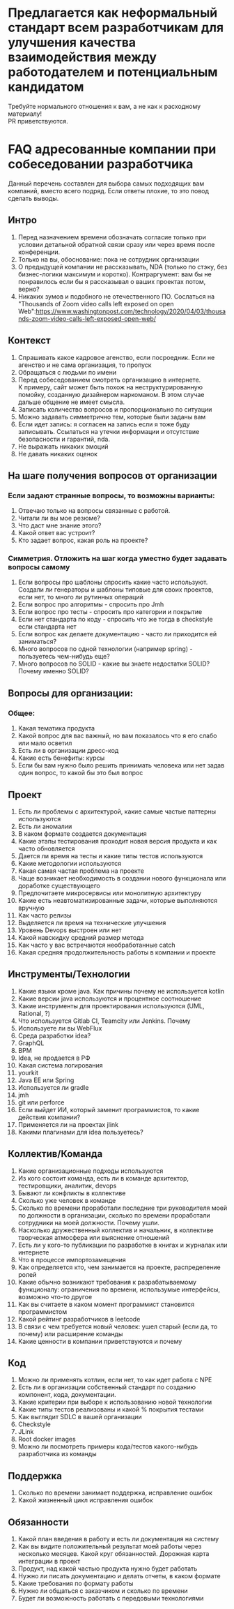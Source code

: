 # Предлагается как неформальный стандарт всем разработчикам для улучшения качества взаимодействия между работодателем и потенциальным кандидатом
Требуйте нормального отношения к вам, а не как к расходному материалу!\
PR приветствуются.

# FAQ адресованные компании при собеседовании разработчика

Данный перечень составлен для выбора самых подходящих вам компаний, вместо всего подряд. Если ответы плохие, то это повод сделать выводы.

## Интро
1. Перед назначением времени обозначать согласие только при условии детальной обратной связи сразу или через время после конференции.
1. Только на вы, обоснование: пока не сотрудник организации
1. О предыдущей компании не рассказывать, NDA (только по стэку, без бизнес-логики максимум и коротко). Контраргумент: вам бы не понравилось если бы я рассказывал о ваших проектах потом, верно?
1. Никаких зумов и подобного не отечественного ПО. Сослаться на "Thousands of Zoom video calls left exposed on open Web":https://www.washingtonpost.com/technology/2020/04/03/thousands-zoom-video-calls-left-exposed-open-web/


## Контекст
1. Спрашивать какое кадровое агенство, если посроедник. Если не агенство и не сама организация, то пропуск
1. Обращаться с людьми по имени
1. Перед собеседованием смотреть организацию в интернете.\
   К примеру, сайт может быть похож на неструктурированную помойку, созданную дизайнером наркоманом. В этом случае дальше общение не имеет смысла.
1. Записать количество вопросов и пропорционально по ситуации
1. Можно задавать симметрично тем, которые были заданы вам
1. Если идет запись: я согласен на запись если я тоже буду записывать. Ссылаться на утечки информации и отсутствие безопасности и гарантий, nda.
1. Не выражать никаких эмоций
1. Не давать никаких оценок

## На шаге получения вопросов от организации

### Если задают странные вопросы, то возможны варианты:
1. Отвечаю только на вопросы связанные с работой.
1. Читали ли вы мое резюме?
1. Что даст мне знание этого?
1. Какой ответ вас устроит?
1. Кто задает вопрос, какая роль на проекте?

### Симметрия. Отложить на шаг когда уместно будет задавать вопросы самому
1. Если вопросы про шаблоны спросить какие часто используют.\
   Создали ли генераторы и шаблоны типовые для своих проектов, если нет, то много ли рутинных операций
1. Если вопрос про алгоритмы - спросить про Jmh
1. Если вопрос про тесты - спросить про категории и покрытие
1. Если нет стандарта по коду - спросить что же тогда в checkstyle если стандарта нет
1. Если вопрос как делаете документацию - часто ли приходится ей заниматься?
1. Много вопросов по одной технологии (например spring) - пользуетесь чем-нибудь еще?
1. Много вопросов по SOLID - какие вы знаете недостатки SOLID? Почему именно SOLID?

## Вопросы для организации:

### Общее:
1. Какая тематика продукта
1. Какой вопрос для вас важный, но вам показалось что я его слабо или мало осветил
1. Есть ли в организации дресс-код
1. Какие есть бенефиты: курсы
1. Если бы вам нужно было решить принимать человека или нет задав один вопрос, то какой бы это был вопрос

## Проект
1. Есть ли проблемы с архитектурой, какие самые частые паттерны используются
1. Есть ли аномалии
1. В каком формате создается документация
1. Какие этапы тестирования проходит новая версия продукта и как часто обновляется
1. Дается ли время на тесты и какие типы тестов используются
1. Какие методологии используются
1. Какая самая частая проблема на проекте
1. Чаще возникает необходимость в создании нового функционала или доработке существующего
1. Предпочитаете микросервисы или монолитную архитектуру
1. Какие есть неавтоматизированные задачи, которые выполняются вручную
1. Как часто релизы
1. Выделяется ли время на технические улучшения
1. Уровень Devops выстроен или нет
1. Какой навскидку средний размер метода
1. Как часто у вас встречаются необработанные catch
1. Какая средняя продолжительность работы в компании и проекте

## Инструменты/Технологии
1. Какие языки кроме java. Как причины почему не используется kotlin
1. Какие версии java используются и процентное соотношение
1. Какие инструменты для проектирования используются (UML, Rational, ?)
1. Что используется Gitlab CI, Teamcity или Jenkins. Почему
1. Используете ли вы WebFlux
1. Среда разработки idea?
1. GraphQL
1. BPM
1. Idea, не продается в РФ
1. Какая система логирования
1. yourkit
1. Java EE или Spring
1. Используется ли gradle
1. jmh
1. git или perforce
1. Если выйдет ИИ, который заменит программистов, то какие действия компании?
1. Применяется ли на проектах jlink
1. Какими плагинами для idea пользуетесь?

## Коллектив/Команда
1. Какие организационные подходы используются
1. Из кого состоит команда, есть ли в команде архитектор, тестировщики, аналитик, devops
1. Бывают ли конфликты в коллективе
1. Сколько уже человек в команде
1. Сколько по времени проработали последние три руководителя моей по должности в организации, сколько по времени проработали сотрудники на моей должности. Почему ушли.
1. Насколько дружественный коллектив и начальник, в коллективе творческая атмосфера или выяснение отношений
1. Есть ли у кого-то публикации по разработке в книгах и журналах или интернете
1. Что в процессе импортозамещения
1. Как определяется кто, чем занимается на проекте, распределение ролей
1. Какие обычно возникают требования к разрабатываемому функционалу: ограничения по времени, использумые интерфейсы, возможно что-то другое
1. Как вы считаете в каком момент программист становится программистом
1. Какой рейтинг разработчиков в leetcode
1. В связи с чем требуется новый человек: ушел старый (если да, то почему) или расширение команды
1. Какие ценности в компании приветствуются и почему

## Код
1. Можно ли применять котлин, если нет, то как идет работа с NPE
1. Есть ли в организации собственный стандарт по созданию компонент, кода, документации.
1. Какие критерии при выборе к использованию новой технологии
1. Какие типы тестов реализованы и какой % покрытия тестами
1. Как выглядит SDLC в вашей организации
1. Checkstyle
1. JLink
1. Root docker images
1. Можно ли посмотреть примеры кода/тестов какого-нибудь разработчика из команды

## Поддержка
1. Сколько по времени занимает поддержка, исправление ошибок
1. Какой жизненный цикл исправления ошибок

## Обязанности
1. Какой план введения в работу и есть ли документация на систему
1. Как вы видите положительный результат моей работы через несколько месяцев. Какой круг обязанностей. Дорожная карта интеграции в проект
1. Продукт, над какой частью продукта нужно будет работать
1. Нужно ли писать документацию и делать отчеты, в каком формате
1. Какие требования по формату работы
1. Нужно ли общаться с заказчиком и сколько по времени
1. Будет ли возможность работать с передовыми технологиями
